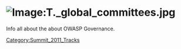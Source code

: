 # ![Image:T._global_committees.jpg](T._global_committees.jpg "Image:T._global_committees.jpg")

Info all about the about OWASP Governance.

[Category:Summit_2011_Tracks](Category:Summit_2011_Tracks "wikilink")